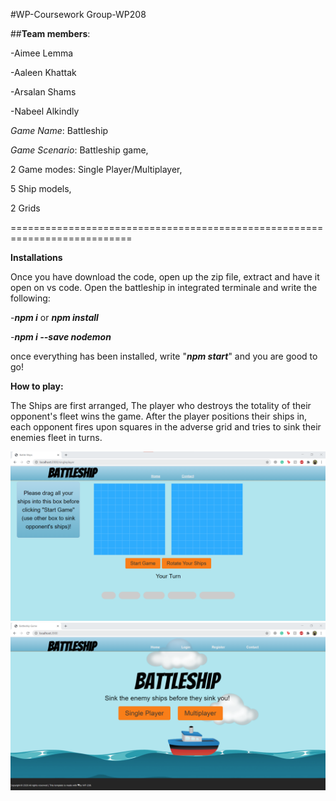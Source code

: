 #WP-Coursework Group-WP208

##**Team members**:

-Aimee Lemma

-Aaleen Khattak

-Arsalan Shams

-Nabeel Alkindly

*Game Name*: Battleship

*Game Scenario*: Battleship game,

2 Game modes: Single Player/Multiplayer,

5 Ship models,

2 Grids

===========================================================================


**Installations**

Once you have download the code, open up the zip file, extract and have it open on vs code. Open the battleship in integrated terminale and write the following:

-***npm i*** or ***npm install***

-***npm i --save nodemon***

once everything has been installed, write "***npm start***" and you are good to go!


**How to play:**

The Ships are first arranged, The player who destroys the totality of their opponent's fleet wins the game. After the player positions their ships in, each opponent
fires upon squares in the adverse grid and tries to sink their enemies fleet in turns.


![BattleshipHomepage](https://github.com/F28WP-Dubai-WP208/WP-Coursework/blob/master/Battleship/public/pics/BattleshipGame.png)
![BattleshipHomepage](https://github.com/F28WP-Dubai-WP208/WP-Coursework/blob/master/Battleship/public/pics/BattleshipHomepage.png)

